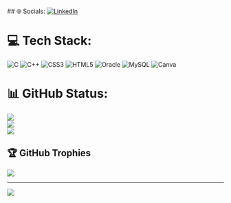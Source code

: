 
<br><br><br>## 🌐 Socials:
[![LinkedIn](https://img.shields.io/badge/LinkedIn-%230077B5.svg?logo=linkedin&logoColor=white)](https://linkedin.com/in/prathina-arunachalam-2a5365243) 

# 💻 Tech Stack:
![C](https://img.shields.io/badge/c-%2300599C.svg?style=flat-square&logo=c&logoColor=white) ![C++](https://img.shields.io/badge/c++-%2300599C.svg?style=flat-square&logo=c%2B%2B&logoColor=white) ![CSS3](https://img.shields.io/badge/css3-%231572B6.svg?style=flat-square&logo=css3&logoColor=white) ![HTML5](https://img.shields.io/badge/html5-%23E34F26.svg?style=flat-square&logo=html5&logoColor=white) ![Oracle](https://img.shields.io/badge/Oracle-F80000?style=flat-square&logo=oracle&logoColor=white) ![MySQL](https://img.shields.io/badge/mysql-%2300f.svg?style=flat-square&logo=mysql&logoColor=white) ![Canva](https://img.shields.io/badge/Canva-%2300C4CC.svg?style=flat-square&logo=Canva&logoColor=white)
# 📊 GitHub Status:
![](https://github-readme-stats.vercel.app/api?username=Prathinaarunachalam&theme=tokyonight&hide_border=false&include_all_commits=false&count_private=true)<br/>
![](https://github-readme-streak-stats.herokuapp.com/?user=Prathinaarunachalam&theme=tokyonight&hide_border=false)<br/>
![](https://github-readme-stats.vercel.app/api/top-langs/?username=Prathinaarunachalam&theme=tokyonight&hide_border=false&include_all_commits=false&count_private=true&layout=compact)

## 🏆 GitHub Trophies
![](https://github-profile-trophy.vercel.app/?username=Prathinaarunachalam&theme=tokyonight&no-frame=false&no-bg=false&margin-w=4)

---
[![](https://visitcount.itsvg.in/api?id=Prathinaarunachalam&icon=0&color=0)](https://visitcount.itsvg.in)

<!-- Proudly created with GPRM ( https://gprm.itsvg.in ) -->
